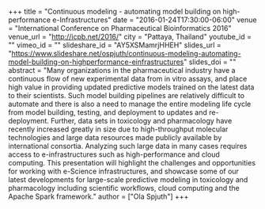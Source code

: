 +++
title = "Continuous modeling - automating model building on high-performance e-Infrastructures"
date = "2016-01-24T17:30:00-06:00"
venue = "International Conference on Pharmaceutical Bioinformatics 2016"
venue_url = "http://icpb.net/2016/"
city = "Pattaya, Thailand"
youtube_id = ""
vimeo_id = ""
slideshare_id = "AY5XSMamrjHHEH"
slides_url = "https://www.slideshare.net/ospjuth/continuous-modeling-automating-model-building-on-highperformance-einfrastructures"
slides_doi = ""
abstract = "Many organizations in the pharmaceutical industry have a continuous flow of new experimental data from in vitro assays, and place high value in providing updated predictive models trained on the latest data to their scientists. Such model building pipelines are relatively difficult to automate and there is also a need to manage the entire modeling life cycle from model building, testing, and deployment to updates and re-deployment. Further, data sets in toxicology and pharmacology have recently increased greatly in size due to high-throughput molecular technologies and large data resources made publicly available by international consortia. Analyzing such large data in many cases requires access to e-infrastructures such as high-performance and cloud computing. This presentation will highlight the challenges and opportunities for working with e-Science infrastructures, and showcase some of our latest developments for large-scale predictive modeling in toxicology and pharmacology including scientific workflows, cloud computing and the Apache Spark framework."
author = ["Ola Spjuth"]
+++

